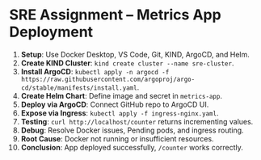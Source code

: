 # SRE Assignment – Metrics App Deployment

1. **Setup**: Use Docker Desktop, VS Code, Git, KIND, ArgoCD, and Helm.
2. **Create KIND Cluster**: `kind create cluster --name sre-cluster`.
3. **Install ArgoCD**: `kubectl apply -n argocd -f https://raw.githubusercontent.com/argoproj/argo-cd/stable/manifests/install.yaml`.
4. **Create Helm Chart**: Define image and secret in `metrics-app`.
5. **Deploy via ArgoCD**: Connect GitHub repo to ArgoCD UI.
6. **Expose via Ingress**: `kubectl apply -f ingress-nginx.yaml`.
7. **Testing**: `curl http://localhost/counter` returns incrementing values.
8. **Debug**: Resolve Docker issues, Pending pods, and ingress routing.
9. **Root Cause**: Docker not running or insufficient resources.
10. **Conclusion**: App deployed successfully, `/counter` works correctly.
